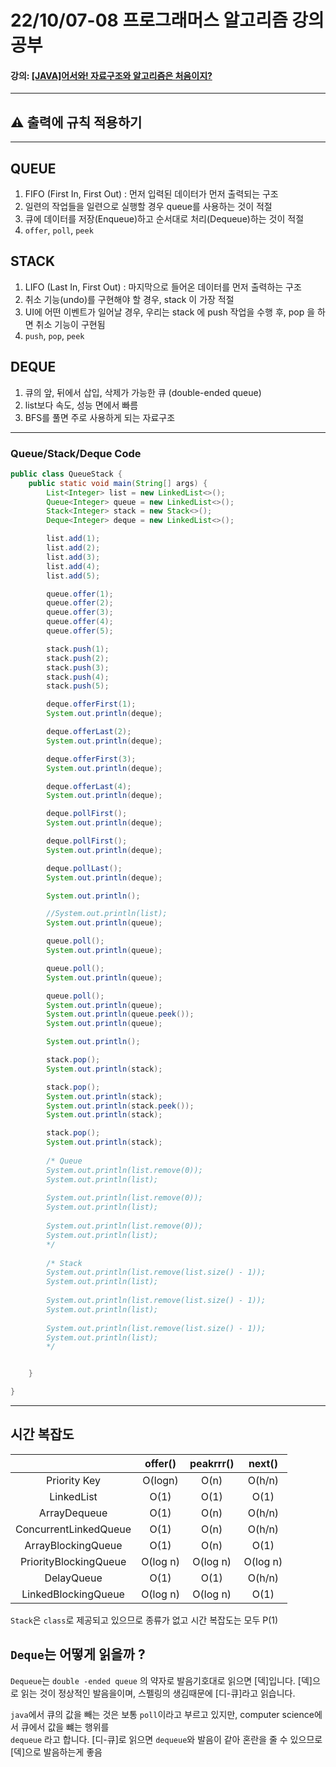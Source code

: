 # 22/10/07-08 프로그래머스 알고리즘 강의 공부
#### 강의: [[JAVA]어서와! 자료구조와 알고리즘은 처음이지?](https://school.programmers.co.kr/learn/courses/13577)
***

## ⚠ 출력에 규칙 적용하기

***
## QUEUE 

1. FIFO (First In, First Out) : 먼저 입력된 데이터가 먼저 출력되는 구조
2. 일련의 작업들을 일련으로 실행할 경우 queue를 사용하는 것이 적절
3. 큐에 데이터를 저장(Enqueue)하고 순서대로 처리(Dequeue)하는 것이 적절 
4. `offer`, `poll`, `peek`

## STACK

1. LIFO (Last In, First Out) : 마지막으로 들어온 데이터를 먼저 출력하는 구조
2. 취소 기능(undo)를 구현해야 할 경우, stack 이 가장 적절
3. UI에 어떤 이벤트가 일어날 경우, 우리는 stack 에 push 작업을 수행 후, pop 을 하면 취소 기능이 구현됨
4. `push`, `pop`, `peek`

## DEQUE

1. 큐의 앞, 뒤에서 삽입, 삭제가 가능한 큐 (double-ended queue)
2. list보다 속도, 성능 면에서 빠름
3. BFS를 풀면 주로 사용하게 되는 자료구조
***


### Queue/Stack/Deque Code

```java
public class QueueStack {
    public static void main(String[] args) {
        List<Integer> list = new LinkedList<>();
        Queue<Integer> queue = new LinkedList<>();
        Stack<Integer> stack = new Stack<>();
        Deque<Integer> deque = new LinkedList<>();

        list.add(1);
        list.add(2);
        list.add(3);
        list.add(4);
        list.add(5);

        queue.offer(1);
        queue.offer(2);
        queue.offer(3);
        queue.offer(4);
        queue.offer(5);

        stack.push(1);
        stack.push(2);
        stack.push(3);
        stack.push(4);
        stack.push(5);

        deque.offerFirst(1);
        System.out.println(deque);

        deque.offerLast(2);
        System.out.println(deque);

        deque.offerFirst(3);
        System.out.println(deque);

        deque.offerLast(4);
        System.out.println(deque);

        deque.pollFirst();
        System.out.println(deque);

        deque.pollFirst();
        System.out.println(deque);

        deque.pollLast();
        System.out.println(deque);

        System.out.println();

        //System.out.println(list);
        System.out.println(queue);

        queue.poll();
        System.out.println(queue);

        queue.poll();
        System.out.println(queue);

        queue.poll();
        System.out.println(queue);
        System.out.println(queue.peek());
        System.out.println(queue);

        System.out.println();

        stack.pop();
        System.out.println(stack);

        stack.pop();
        System.out.println(stack);
        System.out.println(stack.peek());
        System.out.println(stack);

        stack.pop();
        System.out.println(stack);
		
		/* Queue
		System.out.println(list.remove(0));
		System.out.println(list);
		
		System.out.println(list.remove(0));
		System.out.println(list);
		
		System.out.println(list.remove(0));
		System.out.println(list);
		*/
		
		/* Stack
		System.out.println(list.remove(list.size() - 1));
		System.out.println(list);
		
		System.out.println(list.remove(list.size() - 1));
		System.out.println(list);
		
		System.out.println(list.remove(list.size() - 1));
		System.out.println(list);
		*/


    }

}
```

***

## 시간 복잡도

|                       | offer()  | peakrrr() |  next()  |   
|:---------------------:|:--------:|:---------:|:--------:|
|     Priority Key      | O(logn)  |   O(n)    |  O(h/n)  |
|      LinkedList       |   O(1)   |   O(1)    |   O(1)   |
|     ArrayDequeue      |   O(1)   |   O(n)    |  O(h/n)  |
| ConcurrentLinkedQueue |   O(1)   |   O(n)    |  O(h/n)  |
|  ArrayBlockingQueue   |   O(1)   |   O(n)    |   O(1)   |
| PriorityBlockingQueue | O(log n) | O(log n)  | O(log n) |
|      DelayQueue       |   O(1)   |   O(1)    |  O(h/n)  |
|  LinkedBlockingQueue  | O(log n) | O(log n)  |   O(1)   |

`Stack`은 `class`로 제공되고 있으므로 종류가 없고 시간 복잡도는 모두  P(1)

## `Deque`는 어떻게 읽을까 ?

`Dequeue`는 `double -ended queue` 의 약자로 발음기호대로 읽으면 [덱]입니다.
[덱]으로 읽는 것이 정상적인 발음을이며, 스펠링의 생김때문에 [디-큐]라고 읽습니다.

`java`에서 큐의 값을 빼는 것은 보통 `poll`이라고 부르고 있지만, computer science에서 큐에서 값을 뺴는 행위를 <br>
`dequeue` 라고 합니다. [디-큐]로 읽으면 `dequeue`와 발음이 같아 혼란을 줄 수 있으므로 [덱]으로 발음하는게 좋음<br>

